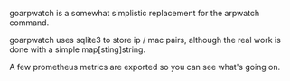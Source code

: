 goarpwatch is a somewhat simplistic replacement for the arpwatch command.  

goarpwatch uses sqlite3 to store ip / mac pairs, although the real work is done with a simple map[sting]string.

A few prometheus metrics are exported so you can see what's going on.
